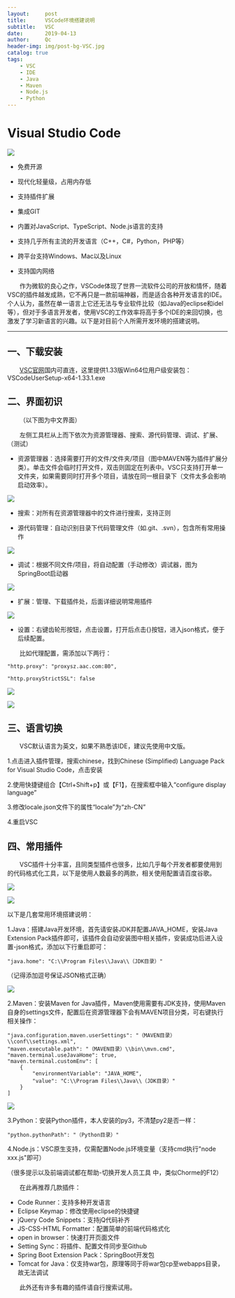 ```yaml
---
layout:     post
title:      VSCode环境搭建说明
subtitle:   VSC
date:       2019-04-13
author:     Qc
header-img: img/post-bg-VSC.jpg
catalog: true
tags:
    - VSC
    - IDE
    - Java
    - Maven
    - Node.js
    - Python
---
```


# Visual Studio Code

![](../img/VSC/VSC-1.png)

* 免费开源

* 现代化轻量级，占用内存低

* 支持插件扩展

* 集成GIT

* 内置对JavaScript、TypeScript、Node.js语言的支持

* 支持几乎所有主流的开发语言（C++，C#，Python，PHP等）

* 跨平台支持Windows、Mac以及Linux

* 支持国内网络

&emsp;&emsp;作为微软的良心之作，VSCode体现了世界一流软件公司的开放和情怀，随着VSC的插件越发成熟，它不再只是一款前端神器，而是适合各种开发语言的IDE。个人认为，虽然在单一语言上它还无法与专业软件比较（如Java的eclipse和idel等），但对于多语言开发者，使用VSC的工作效率将高于多个IDE的来回切换，也激发了学习新语言的兴趣。以下是对目前个人所需开发环境的搭建说明。

---

## 一、下载安装
&emsp;&emsp;[VSC官网](https://code.visualstudio.com/)国内可直连，这里提供1.33版Win64位用户级安装包：VSCodeUserSetup-x64-1.33.1.exe

## 二、界面初识
&emsp;&emsp;（以下图为中文界面）

&emsp;&emsp;左侧工具栏从上而下依次为资源管理器、搜索、源代码管理、调试、扩展、（测试）

* 资源管理器：选择需要打开的文件/文件夹/项目（图中MAVEN等为插件扩展分类）。单击文件会临时打开文件，双击则固定在列表中。VSC只支持打开单一文件夹，如果需要同时打开多个项目，请放在同一根目录下（文件太多会影响启动效率）。

![](../img/VSC/VSC-2.png)

* 搜索：对所有在资源管理器中的文件进行搜索，支持正则

* 源代码管理：自动识别目录下代码管理文件（如.git、.svn），包含所有常用操作

![](../img/VSC/VSC-3.png)

* 调试：根据不同文件/项目，将自动配置（手动修改）调试器，图为SpringBoot启动器

![](../img/VSC/VSC-4.png)

* 扩展：管理、下载插件处，后面详细说明常用插件

![](../img/VSC/VSC-5.png)

* 设置：右键齿轮形按钮，点击设置，打开后点击{}按钮，进入json格式，便于后续配置。

&emsp;&emsp;比如代理配置，需添加以下两行：
```
"http.proxy": "proxysz.aac.com:80",

"http.proxyStrictSSL": false
```
![](../img/VSC/VSC-6.png)

![](../img/VSC/VSC-7.png)

## 三、语言切换
&emsp;&emsp;VSC默认语言为英文，如果不熟悉该IDE，建议先使用中文版。

1.点击进入插件管理，搜索chinese，找到Chinese (Simplified) Language Pack for Visual Studio Code，点击安装

2.使用快捷键组合【Ctrl+Shift+p】或【F1】，在搜索框中输入“configure display language”

3.修改locale.json文件下的属性“locale”为“zh-CN”

4.重启VSC

## 四、常用插件
&emsp;&emsp;VSC插件十分丰富，且同类型插件也很多，比如几乎每个开发者都要使用到的代码格式化工具，以下是使用人数最多的两款，相关使用配置请百度谷歌。

![](../img/VSC/VSC-8.png)

![](../img/VSC/VSC-9.png)


以下是几套常用环境搭建说明：

1.Java：搭建Java开发环境，首先请安装JDK并配置JAVA_HOME，安装Java Extension Pack插件即可，该插件会自动安装图中相关插件，安装成功后进入设置-json格式，添加以下行重启即可：
```
"java.home": "C:\\Program Files\\Java\\（JDK目录）"
```
（记得添加逗号保证JSON格式正确）

![](../img/VSC/VSC-10.png)

2.Maven：安装Maven for Java插件，Maven使用需要有JDK支持，使用Maven自身的settings文件，配置后在资源管理器下会有MAVEN项目分类，可右键执行相关操作：
```
"java.configuration.maven.userSettings": "（MAVEN目录）\\conf\\settings.xml",
"maven.executable.path": "（MAVEN目录）\\bin\\mvn.cmd",
"maven.terminal.useJavaHome": true,
"maven.terminal.customEnv": [
    {
        "environmentVariable": "JAVA_HOME",
        "value": "C:\\Program Files\\Java\\（JDK目录）"
    }
]
```
![](../img/VSC/VSC-11.png)

3.Python：安装Python插件，本人安装的py3，不清楚py2是否一样：
```
"python.pythonPath": "（Python目录）"
```

4.Node.js：VSC原生支持，仅需配置Node.js环境变量（支持cmd执行"node xxx.js"即可）

（很多提示以及前端调试都在帮助-切换开发人员工具 中，类似Chorme的F12）

&emsp;&emsp;在此再推荐几款插件：
* Code Runner：支持多种开发语言
* Eclipse Keymap：修改使用eclipse的快捷键
* jQuery Code Snippets：支持jQ代码补齐
* JS-CSS-HTML Formatter：配置简单的前端代码格式化
* open in browser：快速打开页面文件
* Setting Sync：将插件、配置文件同步至Github
* Spring Boot Extension Pack：SpringBoot开发包
* Tomcat for Java：仅支持war包，原理等同于将war包cp至webapps目录，故无法调试

&emsp;&emsp;此外还有许多有趣的插件请自行搜索试用。